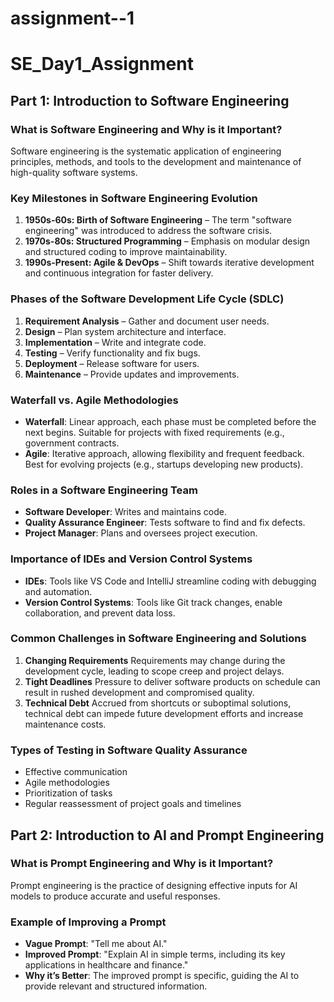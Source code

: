 # assignment--1

# SE_Day1_Assignment

## Part 1: Introduction to Software Engineering

### What is Software Engineering and Why is it Important?
Software engineering is the systematic application of engineering principles, methods, and tools to the development and maintenance of high-quality software systems.

### Key Milestones in Software Engineering Evolution
1. **1950s-60s: Birth of Software Engineering** – The term "software engineering" was introduced to address the software crisis.
2. **1970s-80s: Structured Programming** – Emphasis on modular design and structured coding to improve maintainability.
3. **1990s-Present: Agile & DevOps** – Shift towards iterative development and continuous integration for faster delivery.

### Phases of the Software Development Life Cycle (SDLC)
1. **Requirement Analysis** – Gather and document user needs.
2. **Design** – Plan system architecture and interface.
3. **Implementation** – Write and integrate code.
4. **Testing** – Verify functionality and fix bugs.
5. **Deployment** – Release software for users.
6. **Maintenance** – Provide updates and improvements.

### Waterfall vs. Agile Methodologies
- **Waterfall**: Linear approach, each phase must be completed before the next begins. Suitable for projects with fixed requirements (e.g., government contracts.
- **Agile**: Iterative approach, allowing flexibility and frequent feedback. Best for evolving projects (e.g., startups developing new products).

### Roles in a Software Engineering Team
- **Software Developer**: Writes and maintains code.
- **Quality Assurance Engineer**: Tests software to find and fix defects.
- **Project Manager**: Plans and oversees project execution.

### Importance of IDEs and Version Control Systems
- **IDEs**: Tools like VS Code and IntelliJ streamline coding with debugging and automation.
- **Version Control Systems**: Tools like Git track changes, enable collaboration, and prevent data loss.

### Common Challenges in Software Engineering and Solutions
1. **Changing Requirements** Requirements may change during the development cycle, leading to scope creep and project delays.
2. **Tight Deadlines** Pressure to deliver software products on schedule can result in rushed development and compromised quality.
3. **Technical Debt** Accrued from shortcuts or suboptimal solutions, technical debt can impede future development efforts and increase maintenance costs.

### Types of Testing in Software Quality Assurance
- Effective communication
- Agile methodologies
- Prioritization of tasks
- Regular reassessment of project goals and timelines

## Part 2: Introduction to AI and Prompt Engineering

### What is Prompt Engineering and Why is it Important?
Prompt engineering is the practice of designing effective inputs for AI models to produce accurate and useful responses. 

### Example of Improving a Prompt
- **Vague Prompt**: "Tell me about AI."
- **Improved Prompt**: "Explain AI in simple terms, including its key applications in healthcare and finance."
- **Why it’s Better**: The improved prompt is specific, guiding the AI to provide relevant and structured information.


